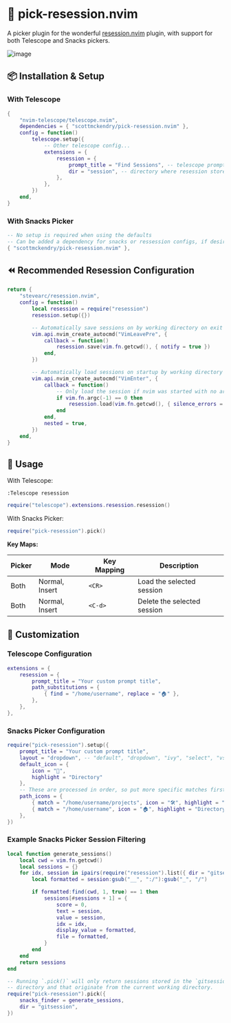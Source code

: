 # 🔭 pick-resession.nvim

A picker plugin for the wonderful [resession.nvim](https://github.com/stevearc/resession.nvim) plugin, with support for both Telescope and Snacks pickers.

![image](https://github.com/scottmckendry/pick-resession.nvim/assets/39483124/93fb9c3d-1345-4f74-a37d-b8e520116362)

## 📦 Installation & Setup

### With Telescope

```lua
{
    "nvim-telescope/telescope.nvim",
    dependencies = { "scottmckendry/pick-resession.nvim" },
    config = function()
        telescope.setup({
            -- Other telescope config...
            extensions = {
                resession = {
                    prompt_title = "Find Sessions", -- telescope prompt title
                    dir = "session", -- directory where resession stores sessions
                },
            },
        })
    end,
}
```

### With Snacks Picker

```lua
-- No setup is required when using the defaults
-- Can be added a dependency for snacks or ressession configs, if desired
{ "scottmckendry/pick-resession.nvim" },
```

## ⏪ Recommended Resession Configuration

```lua
return {
    "stevearc/resession.nvim",
    config = function()
        local resession = require("resession")
        resession.setup({})

        -- Automatically save sessions on by working directory on exit
        vim.api.nvim_create_autocmd("VimLeavePre", {
            callback = function()
                resession.save(vim.fn.getcwd(), { notify = true })
            end,
        })

        -- Automatically load sessions on startup by working directory
        vim.api.nvim_create_autocmd("VimEnter", {
            callback = function()
                -- Only load the session if nvim was started with no args
                if vim.fn.argc(-1) == 0 then
                    resession.load(vim.fn.getcwd(), { silence_errors = true })
                end
            end,
            nested = true,
        })
    end,
}
```

## 🚀 Usage

With Telescope:

```vim
:Telescope resession
```

```lua
require("telescope").extensions.resession.resession()
```

With Snacks Picker:

```lua
require("pick-resession").pick()
```

**Key Maps:**

| Picker | Mode           | Key Mapping | Description                 |
| ------ | -------------- | ----------- | --------------------------- |
| Both   | Normal, Insert | `<CR>`      | Load the selected session   |
| Both   | Normal, Insert | `<C-d>`     | Delete the selected session |

## 🎨 Customization

### Telescope Configuration

```lua
extensions = {
    resession = {
        prompt_title = "Your custom prompt title",
        path_substitutions = {
            { find = "/home/username", replace = "🏠" },
        },
    },
},
```

### Snacks Picker Configuration

```lua
require("pick-resession").setup({
    prompt_title = "Your custom prompt title",
    layout = "dropdown", -- "default", "dropdown", "ivy", "select", "vscode"
    default_icon = {
        icon = "📁",
        highlight = "Directory"
    },
    -- These are processed in order, so put more specific matches first
    path_icons = {
        { match = "/home/username/projects", icon = "🛠️", highlight = "Special" },
        { match = "/home/username", icon = "🏠", highlight = "Directory" },
    },
})
```

### Example Snacks Picker Session Filtering

```lua
local function generate_sessions()
    local cwd = vim.fn.getcwd()
    local sessions = {}
    for idx, session in ipairs(require("resession").list({ dir = "gitsession" })) do
        local formatted = session:gsub("__", ":/"):gsub("_", "/")

        if formatted:find(cwd, 1, true) == 1 then
            sessions[#sessions + 1] = {
                score = 0,
                text = session,
                value = session,
                idx = idx,
                display_value = formatted,
                file = formatted,
            }
        end
    end
    return sessions
end

-- Running `.pick()` will only return sessions stored in the `gitsession`
-- directory and that originate from the current working directory.
require("pick-resession").pick({
    snacks_finder = generate_sessions,
    dir = "gitsession",
})

```
